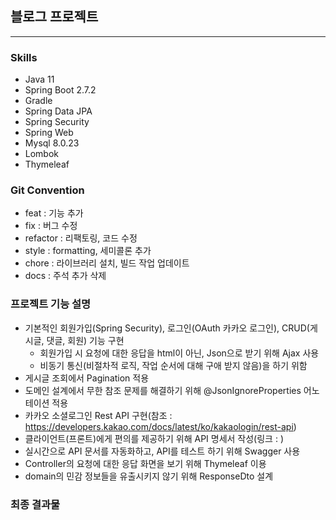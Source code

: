 ## 블로그 프로젝트
<hr></hr>

### Skills
- Java 11
- Spring Boot 2.7.2
- Gradle
- Spring Data JPA
- Spring Security
- Spring Web
- Mysql 8.0.23
- Lombok
- Thymeleaf

### Git Convention
- feat : 기능 추가
- fix : 버그 수정
- refactor : 리팩토링, 코드 수정
- style : formatting, 세미콜론 추가
- chore : 라이브러리 설치, 빌드 작업 업데이트
- docs : 주석 추가 삭제

### 프로젝트 기능 설명 
- 기본적인 회원가입(Spring Security), 로그인(OAuth 카카오 로그인), CRUD(게시글, 댓글, 회원) 기능 구현
  - 회원가입 시 요청에 대한 응답을 html이 아닌, Json으로 받기 위해 Ajax 사용
  - 비동기 통신(비절차적 로직, 작업 순서에 대해 구애 받지 않음)을 하기 위함
- 게시글 조회에서 Pagination 적용 
- 도메인 설계에서 무한 참조 문제를 해결하기 위해 @JsonIgnoreProperties 어노테이션 적용
- 카카오 소셜로그인 Rest API 구현(참조 : https://developers.kakao.com/docs/latest/ko/kakaologin/rest-api) 
- 클라이언트(프론트)에게 편의를 제공하기 위해 API 명세서 작성(링크 : )
- 실시간으로 API 문서를 자동화하고, API를 테스트 하기 위해 Swagger 사용
- Controller의 요청에 대한 응답 화면을 보기 위해 Thymeleaf 이용
- domain의 민감 정보들을 유출시키지 않기 위해 ResponseDto 설계

### 최종 결과물
